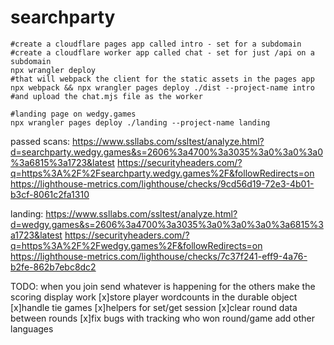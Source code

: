 # searchparty
```
#create a cloudflare pages app called intro - set for a subdomain
#create a cloudflare worker app called chat - set for just /api on a subdomain
npx wrangler deploy
#that will webpack the client for the static assets in the pages app
npx webpack && npx wrangler pages deploy ./dist --project-name intro
#and upload the chat.mjs file as the worker

#landing page on wedgy.games
npx wrangler pages deploy ./landing --project-name landing
```

passed scans:
https://www.ssllabs.com/ssltest/analyze.html?d=searchparty.wedgy.games&s=2606%3a4700%3a3035%3a0%3a0%3a0%3a6815%3a1723&latest
https://securityheaders.com/?q=https%3A%2F%2Fsearchparty.wedgy.games%2F&followRedirects=on
https://lighthouse-metrics.com/lighthouse/checks/9cd56d19-72e3-4b01-b3cf-8061c2fa1310

landing:
https://www.ssllabs.com/ssltest/analyze.html?d=wedgy.games&s=2606%3a4700%3a3035%3a0%3a0%3a0%3a6815%3a1723&latest
https://securityheaders.com/?q=https%3A%2F%2Fwedgy.games%2F&followRedirects=on
https://lighthouse-metrics.com/lighthouse/checks/7c37f241-eff9-4a76-b2fe-862b7ebc8dc2

TODO:
when you join send whatever is happening for the others
make the scoring display work
[x]store player wordcounts in the durable object
[x]handle tie games
[x]helpers for set/get session
[x]clear round data between rounds
[x]fix bugs with tracking who won round/game
add other languages
